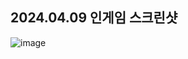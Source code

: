 ## 2024.04.09 인게임 스크린샷
![image](https://github.com/Kim-Kwan-Ho/EnterTheLegend/assets/70732356/cf8d1946-0c3a-42ad-9492-a59d965a9b74)
